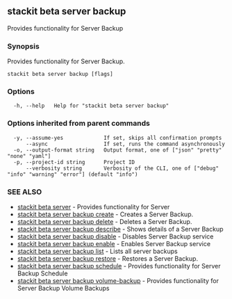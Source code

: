 ## stackit beta server backup

Provides functionality for Server Backup

### Synopsis

Provides functionality for Server Backup.

```
stackit beta server backup [flags]
```

### Options

```
  -h, --help   Help for "stackit beta server backup"
```

### Options inherited from parent commands

```
  -y, --assume-yes             If set, skips all confirmation prompts
      --async                  If set, runs the command asynchronously
  -o, --output-format string   Output format, one of ["json" "pretty" "none" "yaml"]
  -p, --project-id string      Project ID
      --verbosity string       Verbosity of the CLI, one of ["debug" "info" "warning" "error"] (default "info")
```

### SEE ALSO

* [stackit beta server](./stackit_beta_server.md)	 - Provides functionality for Server
* [stackit beta server backup create](./stackit_beta_server_backup_create.md)	 - Creates a Server Backup.
* [stackit beta server backup delete](./stackit_beta_server_backup_delete.md)	 - Deletes a Server Backup.
* [stackit beta server backup describe](./stackit_beta_server_backup_describe.md)	 - Shows details of a Server Backup
* [stackit beta server backup disable](./stackit_beta_server_backup_disable.md)	 - Disables Server Backup service
* [stackit beta server backup enable](./stackit_beta_server_backup_enable.md)	 - Enables Server Backup service
* [stackit beta server backup list](./stackit_beta_server_backup_list.md)	 - Lists all server backups
* [stackit beta server backup restore](./stackit_beta_server_backup_restore.md)	 - Restores a Server Backup.
* [stackit beta server backup schedule](./stackit_beta_server_backup_schedule.md)	 - Provides functionality for Server Backup Schedule
* [stackit beta server backup volume-backup](./stackit_beta_server_backup_volume-backup.md)	 - Provides functionality for Server Backup Volume Backups

